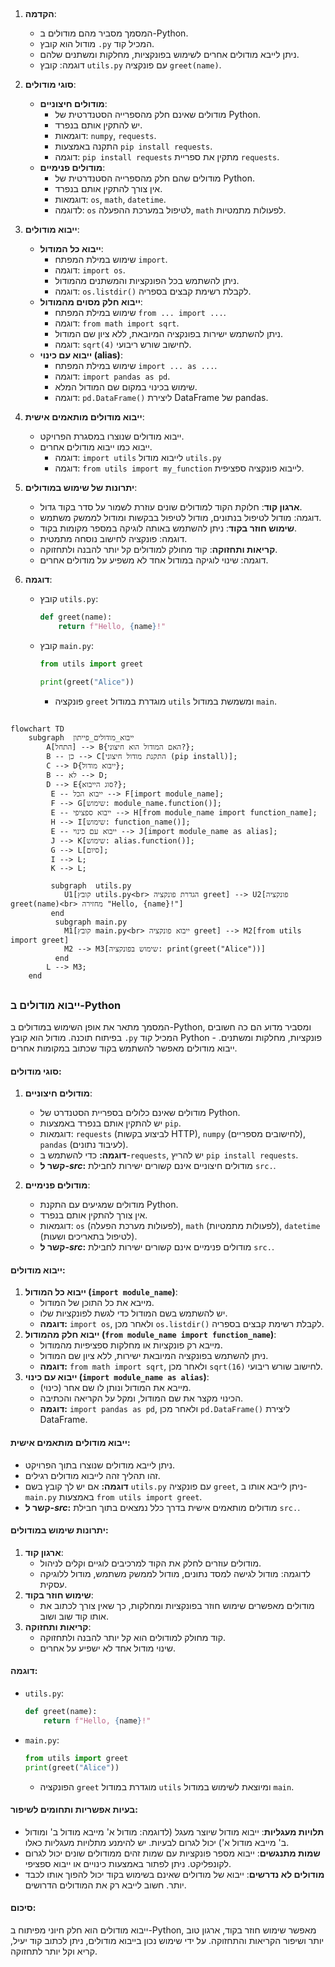 ## <algorithm>

1. **הקדמה**:
    - המסמך מסביר מהם מודולים ב-Python.
    - מודול הוא קובץ `.py` המכיל קוד.
    - ניתן לייבא מודולים אחרים לשימוש בפונקציות, מחלקות ומשתנים שלהם.
    * דוגמה: קובץ `utils.py` עם פונקציה `greet(name)`.

2. **סוגי מודולים**:
    - **מודולים חיצוניים**:
        - מודולים שאינם חלק מהספרייה הסטנדרטית של Python.
        - יש להתקין אותם בנפרד.
        * דוגמאות: `numpy`, `requests`.
        - התקנה באמצעות `pip install requests`.
        * דוגמה: `pip install requests` מתקין את ספריית `requests`.
    - **מודולים פנימיים**:
        - מודולים שהם חלק מהספרייה הסטנדרטית של Python.
        - אין צורך להתקין אותם בנפרד.
        * דוגמאות: `os`, `math`, `datetime`.
        * לדוגמה: `os` לטיפול במערכת ההפעלה, `math` לפעולות מתמטיות.

3. **ייבוא מודולים**:
    - **ייבוא כל המודול**:
        - שימוש במילת המפתח `import`.
        * דוגמה: `import os`.
        - ניתן להשתמש בכל הפונקציות והמשתנים מהמודול.
        * דוגמה: `os.listdir()` לקבלת רשימת קבצים בספריה.
    - **ייבוא חלק מסוים מהמודול**:
        - שימוש במילת המפתח `from ... import ...`.
        * דוגמה: `from math import sqrt`.
        - ניתן להשתמש ישירות בפונקציה המיובאת, ללא ציון שם המודול.
        * דוגמה: `sqrt(4)` לחישוב שורש ריבועי.
    - **ייבוא עם כינוי (alias)**:
        - שימוש במילת המפתח `import ... as ...`.
        * דוגמה: `import pandas as pd`.
        - שימוש בכינוי במקום שם המודול המלא.
        * דוגמה: `pd.DataFrame()` ליצירת DataFrame של pandas.

4. **ייבוא מודולים מותאמים אישית**:
    - ייבוא מודולים שנוצרו במסגרת הפרויקט.
    - ייבוא כמו ייבוא מודולים אחרים.
        * דוגמה: `import utils` לייבוא מודול `utils.py`
        * דוגמה: `from utils import my_function` לייבוא פונקציה ספציפית.

5. **יתרונות של שימוש במודולים**:
    - **ארגון קוד**: חלוקת הקוד למודולים שונים עוזרת לשמור על סדר בקוד גדול.
    * דוגמה: מודול לטיפול בנתונים, מודול לטיפול בבקשות ומודול לממשק משתמש.
    - **שימוש חוזר בקוד**: ניתן להשתמש באותה לוגיקה במספר מקומות בקוד.
    * דוגמה: פונקציה לחישוב נוסחה מתמטית.
    - **קריאות ותחזוקה**: קוד מחולק למודולים קל יותר להבנה ולתחזוקה.
    * דוגמה: שינוי לוגיקה במודול אחד לא משפיע על מודולים אחרים.

6. **דוגמה**:
    - קובץ `utils.py`:
        ```python
        def greet(name):
            return f"Hello, {name}!"
        ```
    - קובץ `main.py`:
        ```python
        from utils import greet

        print(greet("Alice"))
        ```
        - פונקציה `greet` מוגדרת במודול `utils` ומשמשת במודול `main`.

## <mermaid>

```mermaid
flowchart TD
    subgraph  ייבוא_מודולים_פייתון
        A[התחל] --> B{האם המודול הוא חיצוני?};
        B -- כן --> C[התקנת מודול חיצוני (pip install)];
        C --> D{ייבוא מודול};
        B -- לא --> D;
        D --> E{סוג הייבוא?};
         E -- ייבוא הכל --> F[import module_name];
         F --> G[שימוש: module_name.function()];
         E -- ייבוא ספציפי --> H[from module_name import function_name];
         H --> I[שימוש: function_name()];
         E -- ייבוא עם כינוי --> J[import module_name as alias];
         J --> K[שימוש: alias.function()];
         G --> L[סיום];
         I --> L;
         K --> L;

         subgraph  utils.py
            U1[קובץ utils.py<br> הגדרת פונקציה greet] --> U2[פונקציה greet(name)<br> מחזירה "Hello, {name}!"]
         end
          subgraph main.py
            M1[קובץ main.py<br> ייבוא פונקציה greet] --> M2[from utils import greet]
            M2 --> M3[שימוש בפונקציה: print(greet("Alice"))]
          end
        L --> M3;
    end
```

## <explanation>

### ייבוא מודולים ב-Python

המסמך מתאר את אופן השימוש במודולים ב-Python, ומסביר מדוע הם כה חשובים בפיתוח תוכנה. מודול הוא קובץ `.py` המכיל קוד Python - פונקציות, מחלקות ומשתנים. ייבוא מודולים מאפשר להשתמש בקוד שכתוב במקומות אחרים.

#### סוגי מודולים:
1. **מודולים חיצוניים**:
   - מודולים שאינם כלולים בספריית הסטנדרט של Python.
   - יש להתקין אותם בנפרד באמצעות `pip`.
   - דוגמאות: `requests` (לביצוע בקשות HTTP), `numpy` (לחישובים מספריים), `pandas` (לעיבוד נתונים).
   - **דוגמה:** כדי להשתמש ב-`requests`, יש להריץ `pip install requests`.
   - **קשר ל-*src*:** מודולים חיצוניים אינם קשורים ישירות לחבילת `src.`.

2. **מודולים פנימיים**:
   - מודולים שמגיעים עם התקנת Python.
   - אין צורך להתקין אותם בנפרד.
   - דוגמאות: `os` (לפעולות מערכת הפעלה), `math` (לפעולות מתמטיות), `datetime` (לטיפול בתאריכים ושעות).
   - **קשר ל-*src*:** מודולים פנימיים אינם קשורים ישירות לחבילת `src.`.

#### ייבוא מודולים:
1. **ייבוא כל המודול (`import module_name`)**:
   - מייבא את כל התוכן של המודול.
   - יש להשתמש בשם המודול כדי לגשת לפונקציות שלו.
   - **דוגמה:** `import os`, ולאחר מכן `os.listdir()` לקבלת רשימת קבצים בספריה.
2. **ייבוא חלק מהמודול (`from module_name import function_name`)**:
   - מייבא רק פונקציות או מחלקות ספציפיות מהמודול.
   - ניתן להשתמש בפונקציה המיובאת ישירות, ללא ציון שם המודול.
   - **דוגמה:** `from math import sqrt`, ולאחר מכן `sqrt(16)` לחישוב שורש ריבועי.
3. **ייבוא עם כינוי (`import module_name as alias`)**:
   - מייבא את המודול ונותן לו שם אחר (כינוי).
   - הכינוי מקצר את שם המודול, ומקל על הקריאה והכתיבה.
   - **דוגמה:** `import pandas as pd`, ולאחר מכן `pd.DataFrame()` ליצירת DataFrame.

#### ייבוא מודולים מותאמים אישית:
- ניתן לייבא מודולים שנוצרו בתוך הפרויקט.
- זהו תהליך זהה לייבוא מודולים רגילים.
- **דוגמה:** אם יש לך קובץ בשם `utils.py` עם פונקציה `greet`, ניתן לייבא אותו ב-`main.py` באמצעות `from utils import greet`.
- **קשר ל-*src*:** מודולים מותאמים אישית בדרך כלל נמצאים בתוך חבילת `src.`.

#### יתרונות שימוש במודולים:
1. **ארגון קוד**:
   - מודולים עוזרים לחלק את הקוד למרכיבים לוגיים וקלים לניהול.
   - לדוגמה: מודול לגישה למסד נתונים, מודול לממשק משתמש, מודול ללוגיקה עסקית.
2. **שימוש חוזר בקוד**:
   - מודולים מאפשרים שימוש חוזר בפונקציות ומחלקות, כך שאין צורך לכתוב את אותו קוד שוב ושוב.
3. **קריאות ותחזוקה**:
   - קוד מחולק למודולים הוא קל יותר להבנה ולתחזוקה.
   - שינוי מודול אחד לא ישפיע על אחרים.

#### דוגמה:
- `utils.py`:
    ```python
    def greet(name):
        return f"Hello, {name}!"
    ```
- `main.py`:
    ```python
    from utils import greet
    print(greet("Alice"))
    ```
   - הפונקציה `greet` מוגדרת במודול `utils` ומיוצאת לשימוש במודול `main`.

#### בעיות אפשריות ותחומים לשיפור:
- **תלויות מעגליות**: ייבוא מודול שיוצר מעגל (לדוגמה: מודול א' מייבא מודול ב' ומודול ב' מייבא מודול א') יכול לגרום לבעיות. יש להימנע מתלויות מעגליות כאלו.
- **שמות מתנגשים**: ייבוא מספר פונקציות עם שמות זהים ממודולים שונים יכול לגרום לקונפליקט. ניתן לפתור באמצעות כינויים או ייבוא ספציפי.
- **מודולים לא נדרשים**: ייבוא של מודולים שאינם בשימוש בקוד יכול להפוך אותו לכבד יותר. חשוב לייבא רק את המודולים הדרושים.

#### סיכום:
ייבוא מודולים הוא חלק חיוני מפיתוח ב-Python, מאפשר שימוש חוזר בקוד, ארגון טוב יותר ושיפור הקריאות והתחזוקה. על ידי שימוש נכון בייבוא מודולים, ניתן לכתוב קוד יעיל, קריא וקל יותר לתחזוקה.